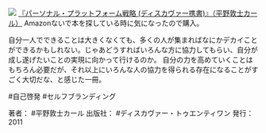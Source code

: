 
[![](https://images-fe.ssl-images-amazon.com/images/I/41DTKCVJoaL._SL160_.jpg)](http://www.amazon.co.jp/exec/obidos/ASIN/4799310895/choiyaki81-22/ref=nosim)
[『パーソナル・プラットフォーム戦略 (ディスカヴァー携書)』（平野敦士カール）](http://www.amazon.co.jp/exec/obidos/ASIN/4799310895/choiyaki81-22/ref=nosim)
Amazonないで本を探している時に気になったので購入。

自分一人でできることは大きくなくても、多くの人が集まればなにかデカイことができるかもしれない。じゃあどうすればいろんな方に協力してもらい、自分が成し遂げたいことの実現に向かって行けるのか。
自分の力を高めていくことはもちろん必要だが、それ以上にいろんな人の協力を得られる存在になることがすごく大切だな、と感じた一冊。

#自己啓発 #セルフブランディング 

著者： #平野敦士カール 
出版社： #ディスカヴァー・トゥエンティワン
発行：2011
